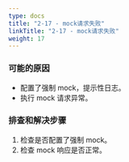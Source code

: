 ```yaml
---
type: docs
title: "2-17 - mock请求失败"
linkTitle: "2-17 - mock请求失败"
weight: 17
---
```


### 可能的原因
* 配置了强制 mock，提示性日志。
* 执行 mock 请求异常。

### 排查和解决步骤
1. 检查是否配置了强制 mock。
2. 检查 mock 响应是否正常。



